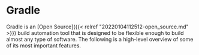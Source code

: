 # Gradle


Gradle is an [Open Source]({{< relref "20220104112512-open_source.md" >}}) build automation tool that is designed to be flexible enough to build almost any type of software. The following is a high-level overview of some of its most important features.
